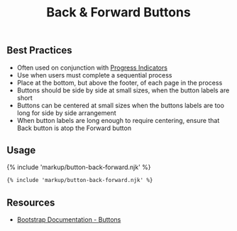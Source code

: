 ﻿---
title: Back & Forward Buttons
summary: Back & Forward buttons allow users to move through a sequential process.
tags: components, buttons
layout: guide
eleventyNavigation:
  key: Back and Forward Buttons
  parent: Components
  order: 80
  excerpt: Back & Forward buttons allow users to move through a sequential process.
  img: /img/illustrations/illus-buttons-back-fwd.svg
---

## Best Practices

- Often used on conjunction with [Progress Indicators](/components/progress)
- Use when users must complete a sequential process
- Place at the bottom, but above the footer, of each page in the process
- Buttons should be side by side at small sizes, when the button labels are short
- Buttons can be centered at small sizes when the buttons labels are too long for side by side arrangement
- When button labels are long enough to require centering, ensure that Back button is atop the Forward button

## Usage

{% include 'markup/button-back-forward.njk' %}

``` html
{% include 'markup/button-back-forward.njk' %}
```

## Resources

* <a href="https://getbootstrap.com/docs/4.5/components/buttons/" target="_blank">Bootstrap Documentation - Buttons</a>
